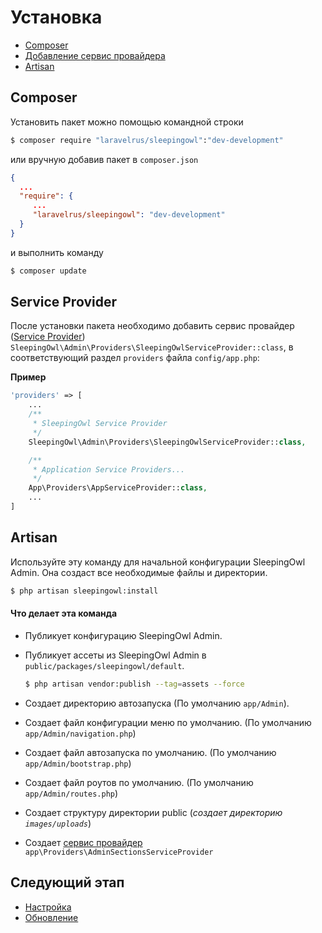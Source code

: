 # Установка

 - [Composer](#composer)
 - [Добавление сервис провайдера](#service-provider)
 - [Artisan](#artisan)

<a name="composer"></a>
## Composer
Установить пакет можно помощью командной строки

```bash
$ composer require "laravelrus/sleepingowl":"dev-development"
```

или вручную добавив пакет в `composer.json`

```json
{
  ...
  "require": {
     ...
     "laravelrus/sleepingowl": "dev-development"
  }
}
```
и выполнить команду

```bash
$ composer update
```

<a name="service-provider"></a>
## Service Provider

После установки пакета необходимо добавить сервис провайдер
([Service Provider](https://laravel.com/docs/5.3/providers)) `SleepingOwl\Admin\Providers\SleepingOwlServiceProvider::class`,
в соответствующий раздел `providers` файла `config/app.php`:

**Пример**
```php
'providers' => [
    ...
    /**
     * SleepingOwl Service Provider
     */
    SleepingOwl\Admin\Providers\SleepingOwlServiceProvider::class,

    /**
     * Application Service Providers...
     */
    App\Providers\AppServiceProvider::class,
    ...
]
```

<a name="artisan"></a>
## Artisan

Используйте эту команду для начальной конфигурации SleepingOwl Admin. Она создаст все необходимые файлы и директории.

```bash
$ php artisan sleepingowl:install
```

#### Что делает эта команда

 - Публикует конфигурацию SleepingOwl Admin.
 - Публикует ассеты из SleepingOwl Admin в `public/packages/sleepingowl/default`.
   ```bash
   $ php artisan vendor:publish --tag=assets --force
   ```

 - Создает директорию автозапуска (По умолчанию `app/Admin`).
 - Создает файл конфигурации меню по умолчанию. (По умолчанию `app/Admin/navigation.php`)
 - Создает файл автозапуска по умолчанию. (По умолчанию `app/Admin/bootstrap.php`)
 - Создает файл роутов по умолчанию. (По умолчанию `app/Admin/routes.php`)
 - Создает структуру директории public (*создает директорию `images/uploads`*)
 - Создает [сервис провайдер](model_configuration_section) `app\Providers\AdminSectionsServiceProvider`

<a name="what-next"></a>
## Следующий этап

 - [Настройка](configuration)
 - [Обновление](update)
